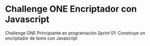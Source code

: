# Challenge ONE Encriptador con Javascript
Challenge ONE Principiante en programación Sprint 01: Construye un encriptador de texto con Javascript
